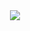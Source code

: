 <div style="text-align : center;">
    <img src="https://livedoor.blogimg.jp/moyugenn/imgs/f/0/f0f34e2c.gif">
</div>

